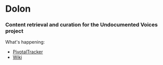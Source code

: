 # Dolon
### Content retrieval and curation for the Undocumented Voices project


What's happening: 
* [PivotalTracker](https://www.pivotaltracker.com/n/projects/1102270)
* [Wiki](https://github.com/erickpeirson/DREAM/wiki)
